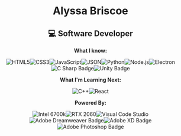 <h1 align ="center">  Alyssa Briscoe </h1>

<h2 align="center"> 💻 Software Developer </h2>
 
<div align= "center">
 
**What I know:**
  
![HTML5](https://img.shields.io/badge/HTML5-E34F26?style=for-the-badge&logo=html5&logoColor=white)![CSS3](https://img.shields.io/badge/CSS3-1572B6?style=for-the-badge&logo=css3&logoColor=white)![JavaScript](https://img.shields.io/badge/JavaScript-323330?style=for-the-badge&logo=javascript&logoColor=F7DF1E)![JSON](https://img.shields.io/badge/json-5E5C5C?style=for-the-badge&logo=json&logoColor=white)![Python](https://img.shields.io/badge/Python-FFD43B?style=for-the-badge&logo=python&logoColor=blue)![Node.js](https://img.shields.io/badge/Node.js-339933?style=for-the-badge&logo=nodedotjs&logoColor=white)![Electron](https://img.shields.io/badge/Electron-2B2E3A?style=for-the-badge&logo=electron&logoColor=9FEAF9)![C Sharp Badge](https://img.shields.io/badge/C%20Sharp-239120?logo=csharp&logoColor=fff&style=for-the-badge)![Unity Badge](https://img.shields.io/badge/Unity-FFF?logo=unity&logoColor=000&style=for-the-badge)

**What I'm Learning Next:**

![C++](https://img.shields.io/badge/C++-00599C?style=for-the-badge&logo=c%2b%2b&logoColor=white)![React](https://img.shields.io/badge/React-20232A?style=for-the-badge&logo=react&logoColor=61DAFB)

**Powered By:**
  
![Intel 6700k](https://img.shields.io/badge/Intel%20Core_i7_6th-0071C5?style=for-the-badge&logo=intel&logoColor=white)![RTX 2060](https://img.shields.io/badge/NVIDIA-RTX2060-76B900?style=for-the-badge&logo=nvidia&logoColor=white)![Visual Code Studio](https://img.shields.io/badge/Visual_Studio_Code-0078D4?style=for-the-badge&logo=visual%20studio%20code&logoColor=white)![Adobe Dreamweaver Badge](https://img.shields.io/badge/Adobe%20Dreamweaver-FF61F6?logo=adobedreamweaver&logoColor=fff&style=for-the-badge)![Adobe XD Badge](https://img.shields.io/badge/Adobe%20XD-FF61F6?logo=adobexd&logoColor=fff&style=for-the-badge)![Adobe Photoshop Badge](https://img.shields.io/badge/Adobe%20Photoshop-31A8FF?logo=adobephotoshop&logoColor=fff&style=for-the-badge)
 
</div>
